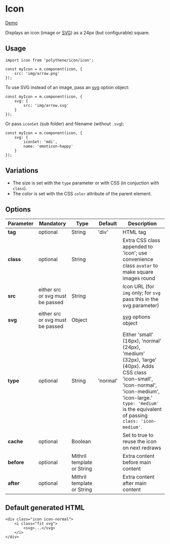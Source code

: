 # Icon

<a class="btn-demo" href="http://arthurclemens.github.io/Polythene-examples/index.html#/icon">Demo</a>

Displays an icon (image or [SVG](#svg)) as a 24px (but configurable) square. 


## Usage

	import icon from 'polythene/icon/icon';

	const myIcon = m.component(icon, {
		src: 'img/arrow.png'
	});

To use SVG instead of an image, pass an [svg](#svg) option object:

	const myIcon = m.component(icon, {
		svg: {
		    src: 'img/arrow.svg'
		}
	});

Or pass `iconSet` (sub folder) and filename (without `.svg`):

	const myIcon = m.component(icon, {
		svg: {
			iconSet: 'mdi',
		    name: 'emoticon-happy'
		}
	});


## Variations

* The size is set with the `type` parameter or with CSS (in conjuction with `class`).
* The color is set with the CSS `color` attribute of the parent element.


## Options

| **Parameter** |  **Mandatory** | **Type** | **Default** | **Description** |
| ------------- | -------------- | -------- | ----------- | --------------- |
| **tag** | optional | String | 'div' | HTML tag |
| **class** | optional | String |  | Extra CSS class appended to 'icon'; use convenience class `avatar` to make square images round |
| **src** | either src or svg must be passed | String |  | Icon URL (for `img` only; for `svg` pass this in the svg parameter) |
| **svg** | either src or svg must be passed | Object |  | [svg](#svg) options object |
| **type** | optional | String | 'normal' | Either 'small' (16px), 'normal' (24px), 'medium' (32px), 'large' (40px). Adds CSS class 'icon-small', 'icon-normal', 'icon-medium', 'icon-large.' `type: 'medium'` is the equivalent of passing `class: 'icon-medium'`. |
| **cache** | optional | Boolean | | Set to true to reuse the icon on next redraws |
| **before** | optional | Mithril template or String | | Extra content before main content |
| **after** | optional | Mithril template or String | | Extra content after main content |


## Default generated HTML

	<div class="icon icon-normal">
	    <i class="fit svg">
	        <svg>...</svg>
	    </i>
	</div>


